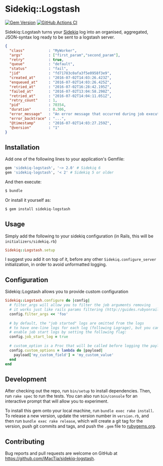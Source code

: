# Sidekiq::Logstash

[![Gem Version](https://badge.fury.io/rb/sidekiq-logstash.svg)](https://badge.fury.io/rb/sidekiq-logstash)
[![GitHub Actions CI](https://github.com/iMacTia/sidekiq-logstash/workflows/CI/badge.svg)](https://github.com/iMacTia/sidekiq-logstash/actions?query=workflow%3ACI)

Sidekiq::Logstash turns your [Sidekiq](https://github.com/mperham/sidekiq) log into an organised, aggregated, JSON-syntax log ready to be sent to a logstash server.

```json
{
  "class"           : "MyWorker",
  "args"            : ["first_param","second_param"],
  "retry"           : true,
  "queue"           : "default",
  "status"          : "fail",
  "jid"             : "fd71783c0afa3f5e0958f3e9",
  "created_at"      : "2016-07-02T14:03:26.423Z",
  "enqueued_at"     : "2016-07-02T14:03:26.425Z",
  "retried_at"      : "2016-07-02T16:28:42.195Z",
  "failed_at"       : "2016-07-02T13:04:58.298Z",
  "retried_at"      : "2016-07-02T14:04:11.051Z",
  "retry_count"     : 1,
  "pid"             : 70354,
  "duration"        : 0.306,
  "error_message"   : "An error message that occurred during job execution.",
  "error_backtrace" : "...",
  "@timestamp"      : "2016-07-02T14:03:27.259Z",
  "@version"        : "1"
}
```

## Installation

Add one of the following lines to your application's Gemfile:

```ruby
gem 'sidekiq-logstash', '~> 2.0' # Sidekiq 6
gem 'sidekiq-logstash', '< 2' # Sidekiq 5 or older
```

And then execute:

```bash
$ bundle
```

Or install it yourself as:

```bash
$ gem install sidekiq-logstash
```

## Usage

Simply add the following to your sidekiq configuration (in Rails, this will be `initializers/sidekiq.rb`)

```ruby
Sidekiq::Logstash.setup
```

I suggest you add it on top of it, before any other `Sidekiq.configure_server` initialization, in order to avoid unformatted logging.

## Configuration

Sidekiq::Logstash allows you to provide custom configuration

```ruby
Sidekiq::Logstash.configure do |config|
  # filter_args will allow you to filter the job arguments removing
  # it works just like rails params filtering (http://guides.rubyonrails.org/action_controller_overview.html#parameters-filtering)
  config.filter_args << 'foo'
  
  # by default, the "job started" logs are omitted from the logs
  # to have one-line logs for each log (following Lograge), but you can
  # enable job start logs by setting the following flag:
  config.job_start_log = true
  
  # custom_option is a Proc that will be called before logging the payload, allowing you to add fields to it
  config.custom_options = lambda do |payload|
    payload['my_custom_field'] = 'my_custom_value'
  end
end
```

## Development

After checking out the repo, run `bin/setup` to install dependencies. Then, run `rake spec` to run the tests. You can also run `bin/console` for an interactive prompt that will allow you to experiment.

To install this gem onto your local machine, run `bundle exec rake install`. To release a new version, update the version number in `version.rb`, and then run `bundle exec rake release`, which will create a git tag for the version, push git commits and tags, and push the `.gem` file to [rubygems.org](https://rubygems.org).

## Contributing

Bug reports and pull requests are welcome on GitHub at https://github.com/iMacTia/sidekiq-logstash.

